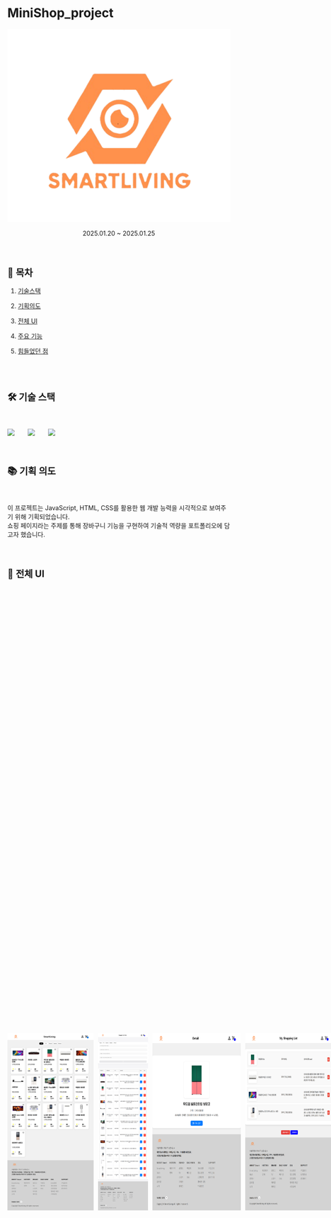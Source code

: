# MiniShop_project

<p align="center"><img src="/detailimg/logo5.png"></p>
<div align=center>2025.01.20 ~ 2025.01.25 </div>

<br>

<br>

## 🔗 목차

1. [기술스택](#-기술-스택)
2. [기획의도](#-기획-의도)
3. [전체 UI](#-전체-ui)
4. [주요 기능](#-주요-기능들)
5. [힘들었던 점](#-힘들었던-점)

   <br>
   <br>

## 🛠 기술 스택

<br>
<br>

<div style="display: flex; gap: 30px; align-items: center;">
  <img src="https://img.shields.io/badge/html5-E34F26?&style=for-the-badge&logo=html5&logoColor=white" />
  <img src="https://img.shields.io/badge/css3-1572B6?&style=for-the-badge&logo=html5&logoColor=white" />
  <img src="https://img.shields.io/badge/javascript-F7DF1E?&style=for-the-badge&logo=html5&logoColor=white" />
</div>

<br>
<br>

## 📚 기획 의도

<br>
<br>

<div>이 프로젝트는 JavaScript, HTML, CSS를 활용한 웹 개발 능력을 시각적으로 보여주기 위해 기획되었습니다.</div>
<div> 쇼핑 페이지라는 주제를 통해 장바구니 기능을 구현하여 기술적 역량을 포트폴리오에 담고자 했습니다.</div>

<br>
<br>

## 📐 전체 UI

<br>
<br>

<div style="display: flex; gap: 10px; align-items: center;">
<img style="width: 200px; height:400px" src="/readme_img/main.png">
<img style="width: 200px; height:400px" src="/readme_img/detail1.png">
<img style="width: 200px; height:400px" src="/readme_img/detail2.png">
<img style="width: 200px; height:400px" src="/readme_img/detail3.png">
<br>

## 💡 주요 기능들

<br>

### 🧡물품 등록

- 중복된 아이디가 없는지 확인 후에 등록버튼을 활성화합니다.
- 물품이 등록되면 데이터가 로컬 스토리지에 저장됩니다.
- 데이터가 갱신되면 밑의 등록된 물품에도 자동 추가됩니다.

<br>

![Image](https://github.com/user-attachments/assets/3066c005-4a7a-4b1e-a3b8-6c70cd192f4e)

<br>

### 🧡등록 물품 수정 & 삭제

- 등록된 물품의 내옹을 수정하거나 삭제할 수 있습니다.
- 로컬 스토리지의 데이터도 바로 수정되거나 삭제됩니다.

<br>

![Image](https://github.com/user-attachments/assets/2837d2cb-760a-4458-9381-7032e11ddd18)

<br>

### 💚로컬 스토리지 사용

- 로컬 스토리지를 사용하여 등록된 물품의 정보를 메인페이지에 띄웁니다.
- 또한 상세정보창을 띄울 때에도 쿼리문을 이용하여 각 물품에 맞게 띄웁니다.

<br>

![Image](https://github.com/user-attachments/assets/95fd8c6d-43a3-4488-8a64-5d9e9b42d558)

<br>

### 💙잠바구니 담기

- 장바구니 담기 버튼을 누르면 로컬스토리지에 저장되며 장바구니에 담깁니다.
- 저장되는 동시에 장바구니 아이콘의 갯수도 같이 올라갑니다.

<br>

![Image](https://github.com/user-attachments/assets/395bcb83-bcbd-4d8d-95ce-12aa9316308e)

<br>

### 💙장바구니 물품 삭제 & 전체 삭제

- 장바구니의 담긴 물품을 삭제하거나 전체를 삭제할 수 있습니다.

<br>

![Image](https://github.com/user-attachments/assets/0723a7c2-3728-43c4-bdaa-03c4e38a8ad5)

<br>

### 💙장바구니 수량 증가 & 감소

- 장바구니의 담긴 물품의 갯수를 추가하거나 뺼 수 있습니다.

<br>

![Image](https://github.com/user-attachments/assets/f8a68c86-062a-4063-b8cb-16e127bce20e)

<br>

## 📃 힘들었던 점 
- js로 함수를 직접 짜서 구현하는게 아직 익숙하지 않았어서 조금 힘들었지만 이번 기회로 익숙해졌습니다.
- 로컬스토리지라는 것을 처음 사용해보아서 이번 기회로 제대로 사용할 수 있게 된 것 같습니다.
- 제품 상세 설명 페이지를 만들 때 쿼리라는 것을 몰랐지만 이번 기회로 알게 되었습니다.
